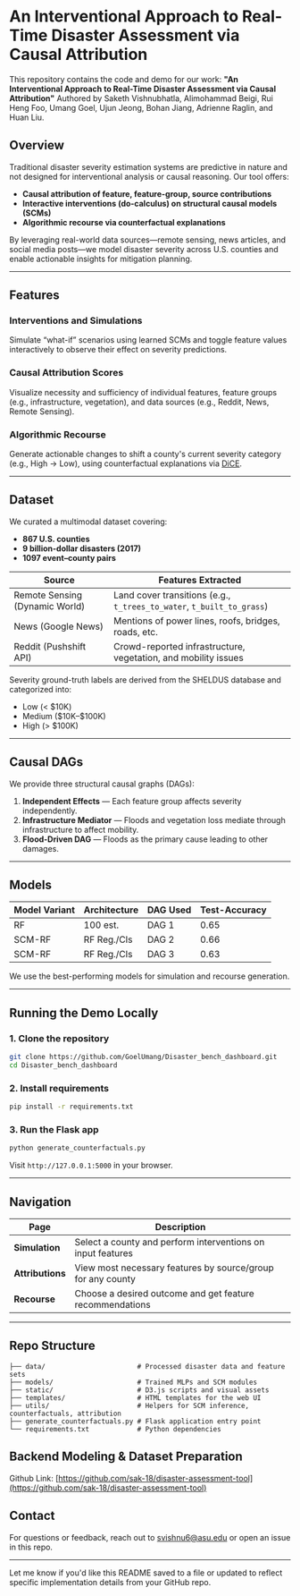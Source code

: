 # An Interventional Approach to Real-Time Disaster Assessment via Causal Attribution

This repository contains the code and demo for our work:
**"An Interventional Approach to Real-Time Disaster Assessment via Causal Attribution"**
Authored by Saketh Vishnubhatla, Alimohammad Beigi, Rui Heng Foo, Umang Goel, Ujun Jeong, Bohan Jiang, Adrienne Raglin, and Huan Liu.

## Overview

Traditional disaster severity estimation systems are predictive in nature and not designed for interventional analysis or causal reasoning. Our tool offers:

* **Causal attribution of feature, feature-group, source contributions**
* **Interactive interventions (do-calculus) on structural causal models (SCMs)**
* **Algorithmic recourse via counterfactual explanations**

By leveraging real-world data sources—remote sensing, news articles, and social media posts—we model disaster severity across U.S. counties and enable actionable insights for mitigation planning.

---

## Features

### Interventions and Simulations

Simulate “what-if” scenarios using learned SCMs and toggle feature values interactively to observe their effect on severity predictions.

### Causal Attribution Scores

Visualize necessity and sufficiency of individual features, feature groups (e.g., infrastructure, vegetation), and data sources (e.g., Reddit, News, Remote Sensing).

### Algorithmic Recourse

Generate actionable changes to shift a county's current severity category (e.g., High → Low), using counterfactual explanations via [DiCE](https://github.com/interpretml/DiCE).

---

## Dataset

We curated a multimodal dataset covering:

* **867 U.S. counties**
* **9 billion-dollar disasters (2017)**
* **1097 event–county pairs**

| Source                         | Features Extracted                                                    |
| ------------------------------ | --------------------------------------------------------------------- |
| Remote Sensing (Dynamic World) | Land cover transitions (e.g., `t_trees_to_water`, `t_built_to_grass`) |
| News (Google News)             | Mentions of power lines, roofs, bridges, roads, etc.                  |
| Reddit (Pushshift API)         | Crowd-reported infrastructure, vegetation, and mobility issues        |

Severity ground-truth labels are derived from the SHELDUS database and categorized into:

* Low (< \$10K)
* Medium (\$10K–\$100K)
* High (> \$100K)

---

## Causal DAGs

We provide three structural causal graphs (DAGs):

1. **Independent Effects** — Each feature group affects severity independently.
2. **Infrastructure Mediator** — Floods and vegetation loss mediate through infrastructure to affect mobility.
3. **Flood-Driven DAG** — Floods as the primary cause leading to other damages.

---

## Models

| Model Variant | Architecture | DAG Used | Test-Accuracy |
| ------------- | ------------ | -------- | -------- |
| RF            | 100 est.     | DAG 1    | 0.65     |
| SCM-RF        | RF Reg./Cls  | DAG 2    | 0.66     |
| SCM-RF        | RF Reg./Cls  | DAG 3    | 0.63     |

We use the best-performing models for simulation and recourse generation.

---

## Running the Demo Locally

### 1. Clone the repository

```bash
git clone https://github.com/GoelUmang/Disaster_bench_dashboard.git
cd Disaster_bench_dashboard
```

### 2. Install requirements

```bash
pip install -r requirements.txt
```

### 3. Run the Flask app

```bash
python generate_counterfactuals.py
```

Visit `http://127.0.0.1:5000` in your browser.

---

## Navigation

| Page             | Description                                                 |
| ---------------- | ----------------------------------------------------------- |
| **Simulation**   | Select a county and perform interventions on input features |
| **Attributions** | View most necessary features by source/group for any county |
| **Recourse**     | Choose a desired outcome and get feature recommendations    |

---

## Repo Structure

```
├── data/                       # Processed disaster data and feature sets
├── models/                     # Trained MLPs and SCM modules
├── static/                     # D3.js scripts and visual assets
├── templates/                  # HTML templates for the web UI
├── utils/                      # Helpers for SCM inference, counterfactuals, attribution
├── generate_counterfactuals.py # Flask application entry point
└── requirements.txt            # Python dependencies
```

## Backend Modeling & Dataset Preparation

Github Link: [https://github.com/sak-18/disaster-assessment-tool](https://github.com/sak-18/disaster-assessment-tool)


## Contact

For questions or feedback, reach out to [svishnu6@asu.edu](mailto:svishnu6@asu.edu) or open an issue in this repo.

---

Let me know if you'd like this README saved to a file or updated to reflect specific implementation details from your GitHub repo.

